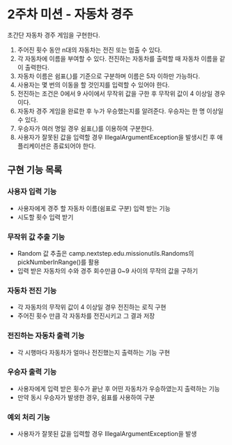 # 2주차 미션 - 자동차 경주
초간단 자동차 경주 게임을 구현한다.

1. 주어진 횟수 동안 n대의 자동차는 전진 또는 멈출 수 있다.
2. 각 자동차에 이름을 부여할 수 있다. 전진하는 자동차를 출력할 때 자동차 이름을 같이 출력한다.
3. 자동차 이름은 쉼표(,)를 기준으로 구분하며 이름은 5자 이하만 가능하다.
4. 사용자는 몇 번의 이동을 할 것인지를 입력할 수 있어야 한다.
5. 전진하는 조건은 0에서 9 사이에서 무작위 값을 구한 후 무작위 값이 4 이상일 경우이다.
6. 자동차 경주 게임을 완료한 후 누가 우승했는지를 알려준다. 우승자는 한 명 이상일 수 있다.
7. 우승자가 여러 명일 경우 쉼표(,)를 이용하여 구분한다.
8. 사용자가 잘못된 값을 입력할 경우 IllegalArgumentException을 발생시킨 후 애플리케이션은 종료되어야 한다.


## 구현 기능 목록
### 사용자 입력 기능
- 사용자에게 경주 할 자동차 이름(쉼표로 구분) 입력 받는 기능
- 시도할 횟수 입력 받기

### 무작위 값 추출 기능
- Random 값 추출은 camp.nextstep.edu.missionutils.Randoms의 pickNumberInRange()를 활용
- 입력 받은 자동차의 수와 경주 회수만큼 0~9 사이의 무작의 값을 구하기

### 자동차 전진 기능
- 각 자동차의 무작위 값이 4 이상일 경우 전진하는 로직 구현
- 주어진 횟수 만큼 각 자동차를 전진시키고 그 결과 저장

### 전진하는 자동차 출력 기능
- 각 시행마다 자동차가 얼마나 전진했는지 출력하는 기능 구현

### 우승자 출력 기능
- 사용자에게 입력 받은 횟수가 끝난 후 어떤 자동차가 우승하였는지 출력하는 기능
- 만약 동시 우승자가 발생한 경우, 쉼표를 사용하여 구분

### 예외 처리 기능
- 사용자가 잘못된 값을 입력할 경우 IllegalArgumentException을 발생